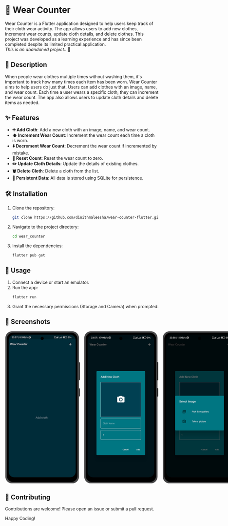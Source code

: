 # 👕 Wear Counter

Wear Counter is a Flutter application designed to help users keep track of their cloth wear activity. The app allows users to add new clothes, increment wear counts, update cloth details, and delete clothes. This project was developed as a learning experience and has since been completed despite its limited practical application. <br>
_This is an abandoned project.._ 🤷

## 📜 Description

When people wear clothes multiple times without washing them, it's important to track how many times each item has been worn. Wear Counter aims to help users do just that. Users can add clothes with an image, name, and wear count. Each time a user wears a specific cloth, they can increment the wear count. The app also allows users to update cloth details and delete items as needed.

## ✨ Features

- **➕ Add Cloth**: Add a new cloth with an image, name, and wear count.
- **⬆️ Increment Wear Count**: Increment the wear count each time a cloth is worn.
- **⬇️ Decrement Wear Count**: Decrement the wear count if incremented by mistake.
- **🔄 Reset Count**: Reset the wear count to zero.
- **✏️ Update Cloth Details**: Update the details of existing clothes.
- **🗑️ Delete Cloth**: Delete a cloth from the list.
- **💾 Persistent Data**: All data is stored using SQLite for persistence.

## 🛠️ Installation

1. Clone the repository:
    ```bash
    git clone https://github.com/dinithmaleesha/wear-counter-flutter.git
    ```
2. Navigate to the project directory:
    ```bash
    cd wear_counter
    ```
3. Install the dependencies:
    ```bash
    flutter pub get
    ```

## 🚀 Usage

1. Connect a device or start an emulator.
2. Run the app:
    ```bash
    flutter run
    ```
3. Grant the necessary permissions (Storage and Camera) when prompted.

## 📸 Screenshots

<div style="white-space: nowrap;">
  <img src="assets/UI/UI-1.png" height="500" style="display: inline-block; margin-right: 10px;">
  <img src="assets/UI/UI-2.png" height="500" style="display: inline-block; margin-right: 10px;">
  <img src="assets/UI/UI-3.png" height="500" style="display: inline-block; margin-right: 10px;">
  <img src="assets/UI/UI-4.png" height="500" style="display: inline-block; margin-right: 10px;">
  <img src="assets/UI/UI-5.png" height="500" style="display: inline-block;">
</div>


## 🤝 Contributing

Contributions are welcome! Please open an issue or submit a pull request.

Happy Coding!
